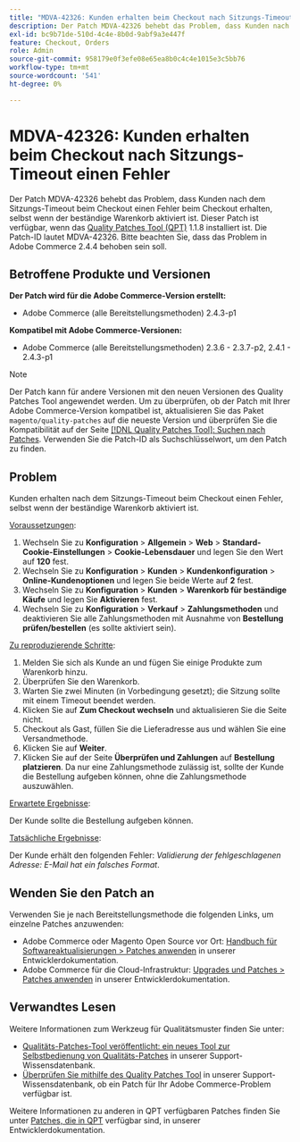 ```yaml
---
title: "MDVA-42326: Kunden erhalten beim Checkout nach Sitzungs-Timeout einen Fehler."
description: Der Patch MDVA-42326 behebt das Problem, dass Kunden nach dem Sitzungs-Timeout beim Checkout einen Fehler beim Checkout erhalten, selbst wenn der beständige Warenkorb aktiviert ist. Dieser Patch ist verfügbar, wenn das [Quality Patches Tool (QPT)](/help/announcements/adobe-commerce-announcements/magento-quality-patches-released-new-tool-to-self-serve-quality-patches.md) 1.1.8 installiert ist. Die Patch-ID lautet MDVA-42326. Bitte beachten Sie, dass das Problem in Adobe Commerce 2.4.4 behoben sein soll.
exl-id: bc9b71de-510d-4c4e-8b0d-9abf9a3e447f
feature: Checkout, Orders
role: Admin
source-git-commit: 958179e0f3efe08e65ea8b0c4c4e1015e3c5bb76
workflow-type: tm+mt
source-wordcount: '541'
ht-degree: 0%

---
```


# MDVA-42326: Kunden erhalten beim Checkout nach Sitzungs-Timeout einen Fehler

Der Patch MDVA-42326 behebt das Problem, dass Kunden nach dem Sitzungs-Timeout beim Checkout einen Fehler beim Checkout erhalten, selbst wenn der beständige Warenkorb aktiviert ist. Dieser Patch ist verfügbar, wenn das [Quality Patches Tool (QPT)](/help/announcements/adobe-commerce-announcements/magento-quality-patches-released-new-tool-to-self-serve-quality-patches.md) 1.1.8 installiert ist. Die Patch-ID lautet MDVA-42326. Bitte beachten Sie, dass das Problem in Adobe Commerce 2.4.4 behoben sein soll.

## Betroffene Produkte und Versionen

**Der Patch wird für die Adobe Commerce-Version erstellt:**

* Adobe Commerce (alle Bereitstellungsmethoden) 2.4.3-p1

**Kompatibel mit Adobe Commerce-Versionen:**

* Adobe Commerce (alle Bereitstellungsmethoden) 2.3.6 - 2.3.7-p2, 2.4.1 - 2.4.3-p1

>[!NOTE]
>
>Der Patch kann für andere Versionen mit den neuen Versionen des Quality Patches Tool angewendet werden. Um zu überprüfen, ob der Patch mit Ihrer Adobe Commerce-Version kompatibel ist, aktualisieren Sie das Paket `magento/quality-patches` auf die neueste Version und überprüfen Sie die Kompatibilität auf der Seite [[!DNL Quality Patches Tool]: Suchen nach Patches](https://devdocs.magento.com/quality-patches/tool.html#patch-grid). Verwenden Sie die Patch-ID als Suchschlüsselwort, um den Patch zu finden.

## Problem

Kunden erhalten nach dem Sitzungs-Timeout beim Checkout einen Fehler, selbst wenn der beständige Warenkorb aktiviert ist.

<u>Voraussetzungen</u>:

1. Wechseln Sie zu **Konfiguration** > **Allgemein** > **Web** > **Standard-Cookie-Einstellungen** > **Cookie-Lebensdauer** und legen Sie den Wert auf **120** fest.
1. Wechseln Sie zu **Konfiguration** > **Kunden** > **Kundenkonfiguration** > **Online-Kundenoptionen** und legen Sie beide Werte auf **2** fest.
1. Wechseln Sie zu **Konfiguration** > **Kunden** > **Warenkorb für beständige Käufe** und legen Sie **Aktivieren** fest.
1. Wechseln Sie zu **Konfiguration** > **Verkauf** > **Zahlungsmethoden** und deaktivieren Sie alle Zahlungsmethoden mit Ausnahme von **Bestellung prüfen/bestellen** (es sollte aktiviert sein).

<u>Zu reproduzierende Schritte</u>:

1. Melden Sie sich als Kunde an und fügen Sie einige Produkte zum Warenkorb hinzu.
1. Überprüfen Sie den Warenkorb.
1. Warten Sie zwei Minuten (in Vorbedingung gesetzt); die Sitzung sollte mit einem Timeout beendet werden.
1. Klicken Sie auf **Zum Checkout wechseln** und aktualisieren Sie die Seite nicht.
1. Checkout als Gast, füllen Sie die Lieferadresse aus und wählen Sie eine Versandmethode.
1. Klicken Sie auf **Weiter**.
1. Klicken Sie auf der Seite **Überprüfen und Zahlungen** auf **Bestellung platzieren**. Da nur eine Zahlungsmethode zulässig ist, sollte der Kunde die Bestellung aufgeben können, ohne die Zahlungsmethode auszuwählen.

<u>Erwartete Ergebnisse</u>:

Der Kunde sollte die Bestellung aufgeben können.

<u>Tatsächliche Ergebnisse</u>:

Der Kunde erhält den folgenden Fehler: *Validierung der fehlgeschlagenen Adresse: E-Mail hat ein falsches Format*.

## Wenden Sie den Patch an

Verwenden Sie je nach Bereitstellungsmethode die folgenden Links, um einzelne Patches anzuwenden:

* Adobe Commerce oder Magento Open Source vor Ort: [Handbuch für Softwareaktualisierungen > Patches anwenden](https://devdocs.magento.com/guides/v2.4/comp-mgr/patching/mqp.html) in unserer Entwicklerdokumentation.
* Adobe Commerce für die Cloud-Infrastruktur: [Upgrades und Patches > Patches anwenden](https://devdocs.magento.com/cloud/project/project-patch.html) in unserer Entwicklerdokumentation.

## Verwandtes Lesen

Weitere Informationen zum Werkzeug für Qualitätsmuster finden Sie unter:

* [Qualitäts-Patches-Tool veröffentlicht: ein neues Tool zur Selbstbedienung von Qualitäts-Patches](/help/announcements/adobe-commerce-announcements/magento-quality-patches-released-new-tool-to-self-serve-quality-patches.md) in unserer Support-Wissensdatenbank.
* [Überprüfen Sie mithilfe des Quality Patches Tool](/help/support-tools/patches-available-in-qpt-tool/check-patch-for-magento-issue-with-magento-quality-patches.md) in unserer Support-Wissensdatenbank, ob ein Patch für Ihr Adobe Commerce-Problem verfügbar ist.

Weitere Informationen zu anderen in QPT verfügbaren Patches finden Sie unter [Patches, die in QPT](https://devdocs.magento.com/quality-patches/tool.html#patch-grid) verfügbar sind, in unserer Entwicklerdokumentation.
